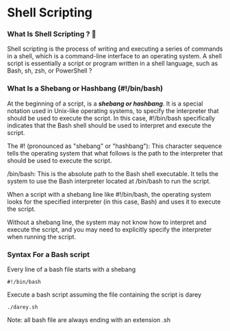 # Shell Scripting 

### What Is Shell Scripting ? 🤔
Shell scripting is the process of writing and executing a series of commands in a shell, which is a command-line interface to an operating system. A shell script is essentially a script or program written in a shell language, such as Bash, sh, zsh, or PowerShell ?

### What Is a Shebang or Hashbang (#!/bin/bash)
At the beginning of a script, is a ***shebang or hashbang***. It is a special notation used in Unix-like operating systems, to specify the interpreter that should be used to execute the script. In this case, #!/bin/bash specifically indicates that the Bash shell should be used to interpret and execute the script.

 The #! (pronounced as "shebang" or "hashbang"): This character sequence tells the operating system that what follows is the path to the interpreter that should be used to execute the script.

/bin/bash: This is the absolute path to the Bash shell executable. It tells the system to use the Bash interpreter located at /bin/bash to run the script.

When a script with a shebang line like #!/bin/bash, the operating system looks for the specified interpreter (in this case, Bash) and uses it to execute the script. 

Without a shebang line, the system may not know how to interpret and execute the script, and you may need to explicitly specify the interpreter when running the script. 

### Syntax For a Bash script
Every line of a bash file starts with a shebang 
   
    #!/bin/bash
Execute a bash script assuming the file containing the script is darey

    ./darey.sh
Note: all bash file are always ending with an extension .sh

    
